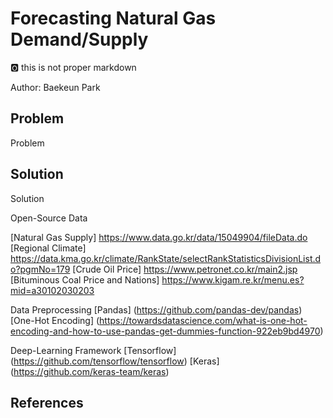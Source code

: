 # Forecasting Natural Gas Demand/Supply

:o2: this is not proper markdown

Author: Baekeun Park

## Problem

Problem

## Solution

Solution

Open-Source Data

[Natural Gas Supply] https://www.data.go.kr/data/15049904/fileData.do
[Regional Climate] https://data.kma.go.kr/climate/RankState/selectRankStatisticsDivisionList.do?pgmNo=179
[Crude Oil Price] https://www.petronet.co.kr/main2.jsp
[Bituminous Coal Price and Nations] https://www.kigam.re.kr/menu.es?mid=a30102030203

Data Preprocessing
[Pandas] (https://github.com/pandas-dev/pandas)
[One-Hot Encoding] (https://towardsdatascience.com/what-is-one-hot-encoding-and-how-to-use-pandas-get-dummies-function-922eb9bd4970)

Deep-Learning Framework
[Tensorflow] (https://github.com/tensorflow/tensorflow)
[Keras] (https://github.com/keras-team/keras)

## References

[^1]: 

[^2]: